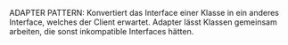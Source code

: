 ADAPTER PATTERN:
Konvertiert das Interface einer Klasse in ein anderes Interface, welches der Client erwartet. Adapter lässt Klassen gemeinsam arbeiten, die sonst inkompatible Interfaces hätten.
